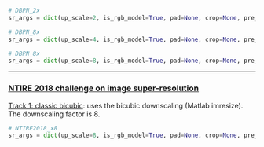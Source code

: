 ```python
# DBPN_2x
sr_args = dict(up_scale=2, is_rgb_model=True, pad=None, crop=None, pre_upscale=False, is_caffe_model=True, normalize_mean=None, normalize_std=None, dynamic_range=1)

# DBPN_8x
sr_args = dict(up_scale=4, is_rgb_model=True, pad=None, crop=None, pre_upscale=False, is_caffe_model=True, normalize_mean=None, normalize_std=None, dynamic_range=1)

# DBPN_8x
sr_args = dict(up_scale=8, is_rgb_model=True, pad=None, crop=None, pre_upscale=False, is_caffe_model=True, normalize_mean=None, normalize_std=None, dynamic_range=1)
```

------
### [NTIRE 2018 challenge on image super-resolution](http://www.vision.ee.ethz.ch/ntire18/#challenge)

[Track 1: classic bicubic](https://competitions.codalab.org/competitions/18015):
uses the bicubic downscaling (Matlab imresize). The downscaling factor is 8.

```python
# NTIRE2018_x8
sr_args = dict(up_scale=8, is_rgb_model=True, pad=None, crop=None, pre_upscale=False, merge_source=False, is_caffe_model=True, normalize_mean=None, normalize_std=None, dynamic_range=1)
```
